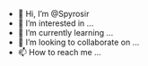 - 👋 Hi, I’m @Spyrosir
- 👀 I’m interested in ...
- 🌱 I’m currently learning ...
- 💞️ I’m looking to collaborate on ...
- 📫 How to reach me ...

<!---
Spyrosir/Spyrosir is a ✨ special ✨ repository because its `README.md` (this file) appears on your GitHub profile.
You can click the Preview link to take a look at your changes.
--->
